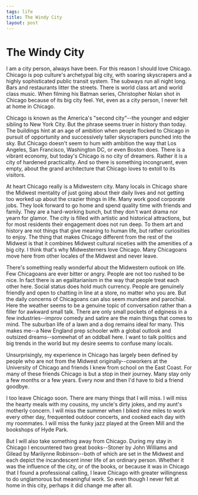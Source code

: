 ```yaml
--- 
tags: life
title: The Windy City
layout: post
---
```


# The Windy City

I am a city person, always have been. For this reason I should love Chicago. Chicago is pop culture's archetypal big city, with soaring skyscrapers and a highly sophisticated public transit system. The subways run all night long. Bars and restaurants litter the streets. There is world class art and world class music. When filming his Batman series, Christopher Nolan shot in Chicago because of its big city feel. Yet, even as a city person, I never felt at home in Chicago. 

Chicago is known as the America's "second city"--the younger and edgier sibling to New York City. But the phrase seems truer in history than today. The buildings hint at an age of ambition when people flocked to Chicago in pursuit of opportunity and successively taller skyscrapers punched into the sky. But Chicago doesn't seem to hum with ambition the way that Los Angeles, San Francisco, Washington DC, or even Boston does. There is a vibrant economy, but today's Chicago is no city of dreamers. Rather it is a city of hardened practicality. And so there is something incongruent, even empty, about the grand architecture that Chicago loves to extoll to its visitors. 

At heart Chicago really is a Midwestern city. Many locals in Chicago share the Midwest mentality of just going about their daily lives and not getting too worked up about the crazier things in life. Many work good corporate jobs. They look forward to go home and spend quality time with friends and family. They are a hard-working bunch, but they don't want drama nor yearn for glamor. The city is filled with artistic and historical attractions, but for most residents their engagement does not run deep. To them art and history are not things that give meaning to human life, but rather curiosities to enjoy. The thing that makes Chicago different from the rest of the Midwest is that it combines Midwest cultural niceties with the amenities of a big city. I think that's why Midwesterners love Chicago. Many Chicagoans move here from other locales of the Midwest and never leave. 

There's something really wonderful about the Midwestern outlook on life. Few Chicagoans are ever bitter or angry. People are not too rushed to be nice. In fact there is an egalitarianism in the way that people treat each other here. Social status does hold much currency. People are genuinely friendly and open to chatting in line at a store, no matter who you are. But the daily concerns of Chicagoans can also seem mundane and parochial. Here the weather seems to be a genuine topic of conversation rather than a filler for awkward small talk. There are only small pockets of edginess in a few industries--improv comedy and satire are the main things that comes to mind. The suburban life of a lawn and a dog remains ideal for many. This makes me--a New England prep schooler with a global outlook and outsized dreams--somewhat of an oddball here. I want to talk politics and big trends in the world but my desire seems to confuse many locals. 

Unsurprisingly, my experience in Chicago has largely been defined by people who are not from the Midwest originally--coworkers at the University of Chicago and friends I knew from school on the East Coast. For many of these friends Chicago is but a stop in their journey. Many stay only a few months or a few years. Every now and then I'd have to bid a friend goodbye. 

I too leave Chicago soon. There are many things that I will miss. I will miss the hearty meals with my cousins, my uncle's dirty jokes, and my aunt's motherly concern. I will miss the summer when I biked nine miles to work every other day, frequented outdoor concerts, and cooked each day with my roommates. I will miss the funky jazz played at the Green Mill and the bookshops of Hyde Park. 

But I will also take something away from Chicago. During my stay in Chicago I encountered two great books--Stoner by John Williams and Gilead by Marilynne Robinson--both of which are set in the Midwest and each depict the incandescent inner life of an ordinary person. Whether it was the influence of the city, or of the books, or because it was in Chicago that I found a professional calling, I leave Chicago with greater willingness to do unglamorous but meaningful work. So even though I never felt at home in this city, perhaps it did change me after all. 

